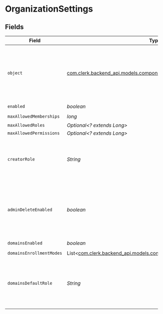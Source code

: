# OrganizationSettings


## Fields

| Field                                                                                                                       | Type                                                                                                                        | Required                                                                                                                    | Description                                                                                                                 |
| --------------------------------------------------------------------------------------------------------------------------- | --------------------------------------------------------------------------------------------------------------------------- | --------------------------------------------------------------------------------------------------------------------------- | --------------------------------------------------------------------------------------------------------------------------- |
| `object`                                                                                                                    | [com.clerk.backend_api.models.components.OrganizationSettingsObject](../../models/components/OrganizationSettingsObject.md) | :heavy_check_mark:                                                                                                          | String representing the object's type. Objects of the same type share the same value.                                       |
| `enabled`                                                                                                                   | *boolean*                                                                                                                   | :heavy_check_mark:                                                                                                          | N/A                                                                                                                         |
| `maxAllowedMemberships`                                                                                                     | *long*                                                                                                                      | :heavy_check_mark:                                                                                                          | N/A                                                                                                                         |
| `maxAllowedRoles`                                                                                                           | *Optional<? extends Long>*                                                                                                  | :heavy_minus_sign:                                                                                                          | N/A                                                                                                                         |
| `maxAllowedPermissions`                                                                                                     | *Optional<? extends Long>*                                                                                                  | :heavy_minus_sign:                                                                                                          | N/A                                                                                                                         |
| `creatorRole`                                                                                                               | *String*                                                                                                                    | :heavy_check_mark:                                                                                                          | The role key that a user will be assigned after creating an organization.                                                   |
| `adminDeleteEnabled`                                                                                                        | *boolean*                                                                                                                   | :heavy_check_mark:                                                                                                          | The default for whether an admin can delete an organization with the Frontend API.                                          |
| `domainsEnabled`                                                                                                            | *boolean*                                                                                                                   | :heavy_check_mark:                                                                                                          | N/A                                                                                                                         |
| `domainsEnrollmentModes`                                                                                                    | List<[com.clerk.backend_api.models.components.DomainsEnrollmentModes](../../models/components/DomainsEnrollmentModes.md)>   | :heavy_check_mark:                                                                                                          | N/A                                                                                                                         |
| `domainsDefaultRole`                                                                                                        | *String*                                                                                                                    | :heavy_check_mark:                                                                                                          | The role key that it will be used in order to create an organization invitation or suggestion.                              |